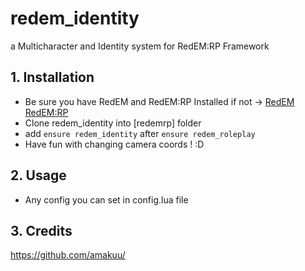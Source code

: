 # redem_identity
 a Multicharacter and Identity system for RedEM:RP Framework

## 1. Installation
- Be sure you have RedEM and RedEM:RP Installed
if not -> [RedEM](https://github.com/kanersps/redem) [RedEM:RP](https://github.com/RedEM-RP/redem_roleplay)
- Clone redem_identity into [redemrp] folder
- add ```ensure redem_identity``` after ```ensure redem_roleplay```
- Have fun with changing camera coords ! :D

## 2. Usage
- Any config you can set in config.lua file

## 3. Credits
https://github.com/amakuu/
